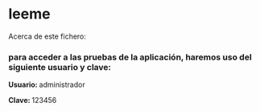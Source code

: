 <div class="header">
  <h1>leeme</h1>
  <p>Acerca de este fichero:</p>
</div>

<div class="content">
  <h3>para acceder a las pruebas de la aplicación, haremos uso del siguiente usuario y clave:  </h3>
  <p> <strong>Usuario: </strong> administrador </p>  
    <p> <strong>Clave: </strong> 123456 </p> 
</div>
